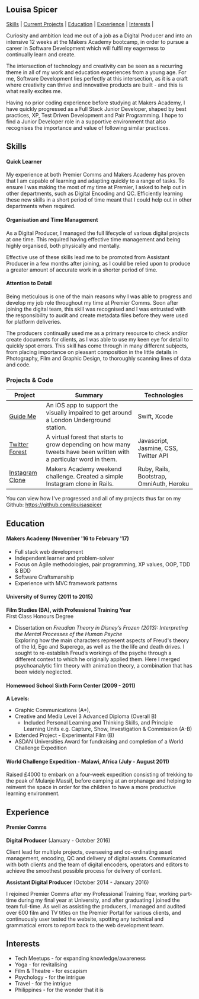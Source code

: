 ## Louisa Spicer

[Skills](#skills) | [Current Projects](#projects) | [Education](#education) | [Experience](#experience) | [Interests](#interests) |  

Curiosity and ambition lead me out of a job as a Digital Producer and into an intensive 12 weeks at the Makers Academy bootcamp, in order to pursue a career in Software Development which will fulfil my eagerness to continually learn and create.

The intersection of technology and creativity can be seen as a recurring theme in all of my work and education experiences from a young age. For me, Software Development lies perfectly at this intersection, as it is a craft where creativity can thrive and innovative products are built - and this is what really excites me.

Having no prior coding experience before studying at Makers Academy, I have quickly progressed as a Full Stack Junior Developer, shaped by best practices, XP, Test Driven Development and Pair Programming. I hope to find a Junior Developer role in a supportive environment that also recognises the importance and value of following similar practices.

## <a name="skills">Skills</a>

#### Quick Learner

My experience at both Premier Comms and Makers Academy has proven that I am capable of learning and adapting quickly to a range of tasks. To ensure I was making the most of my time at Premier, I asked to help out in other departments, such as Digital Encoding and QC. Efficiently learning these new skills in a short period of time meant that I could help out in other departments when required.

#### Organisation and Time Management

As a Digital Producer, I managed the full lifecycle of various digital projects at one time. This required having effective time management and being highly organised, both physically and mentally.

Effective use of these skills lead me to be promoted from Assistant Producer in a few months after joining, as I could be relied upon to produce a greater amount of accurate work in a shorter period of time.

#### Attention to Detail

Being meticulous is one of the main reasons why I was able to progress and develop my job role throughout my time at Premier Comms. Soon after joining the digital team, this skill was recognised and I was entrusted with the responsibility to audit and create metadata files before they were used for platform deliveries.

The producers continually used me as a primary resource to check and/or create documents for clients, as I was able to use my keen eye for detail to quickly spot errors. This skill has come through in many different subjects, from placing importance on pleasant composition in the little details in Photography, Film and Graphic Design, to thoroughly scanning lines of data and code.

### <a name="projects">Projects & Code</a>
Project | Summary | Technologies
--- | --- | --- |
[Guide Me](https://github.com/aabolade/GuideMe) | An iOS app to support the visually impaired to get around a London Underground station. |Swift, Xcode
[Twitter Forest](https://github.com/louisaspicer/twitter_forest)| A virtual forest that starts to grow depending on how many tweets have been written with a particular word in them.| Javascript, Jasmine, CSS, Twitter API
[Instagram Clone](https://github.com/louisaspicer/instagram-challenge)| Makers Academy weekend challenge. Created a simple Instagram clone in Rails.| Ruby, Rails, Bootstrap, OmniAuth, Heroku

You can view how I've progressed and all of my projects thus far on my Github: https://github.com/louisaspicer

##  <a name="education">Education</a>

#### Makers Academy (November '16 to February '17)

- Full stack web development
- Independent learner and problem-solver
- Focus on Agile methodologies, pair programming, XP values, OOP, TDD & BDD
- Software Craftsmanship
- Experience with MVC framework patterns

#### University of Surrey (2011 to 2015)

**Film Studies (BA), with Professional Training Year**  
First Class Honours Degree  

- Dissertation on *Freudian Theory in Disney’s Frozen (2013): Interpreting the Mental Processes of the Human Psyche*  
Exploring how the main characters represent aspects of Freud's theory of the Id, Ego and Superego, as well as the the life and death drives. I sought to re-establish Freud’s workings of the psyche through a different context to which he originally applied them. Here I merged psychoanalytic film theory with animation theory, a combination that has been widely neglected.

#### Homewood School Sixth Form Center (2009 - 2011)

**A Levels:**
- Graphic Communications (A*),
- Creative and Media Level 3 Advanced Diploma (Overall B)
  * Included Personal Learning and Thinking Skills, and Principle Learning Units e.g. Capture, Show, Investigation & Commission (A-B)
- Extended Project - Experimental Film (B)
- ASDAN Universities Award for fundraising and completion of a World Challenge Expedition

#### World Challenge Expedition - Malawi, Africa (July - August 2011)

Raised £4000 to embark on a four-week expedition consisting of trekking to the peak of Mulanje Massif, before camping at an orphanage and helping to reinvent the space in order for the children to have a more productive learning environment.

##  <a name="experience">Experience</a>

#### Premier Comms    
**Digital Producer** (January - October 2016)

  Client lead for multiple projects, overseeing and co-ordinating asset management, encoding, QC and delivery of digital assets. Communicated with both clients and the team of digital encoders, operators and editors to achieve the smoothest possible process for delivery of content.

**Assistant Digital Producer** (October 2014 - January 2016)

  I rejoined Premier Comms after my Professional Training Year, working part-time during my final year at University, and after graduating I joined the team full-time. As well as assisting the producers, I managed and audited over 600 film and TV titles on the Premier Portal for various clients, and continuously user tested the website, spotting any technical and grammatical errors to report back to the web development team.

##  <a name="interests">Interests</a>
- Tech Meetups - for expanding knowledge/awareness
- Yoga - for revitalising
- Film & Theatre - for escapism  
- Psychology - for the intrigue  
- Travel - for the intrigue  
- Philippines - for the wonder that it is
